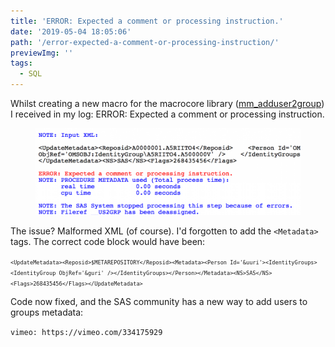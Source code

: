 ```yaml
---
title: 'ERROR: Expected a comment or processing instruction.'
date: '2019-05-04 18:05:06'
path: '/error-expected-a-comment-or-processing-instruction/'
previewImg: ''
tags:
  - SQL
---
```


<!-- wp:paragraph -->
<p>Whilst creating a new macro for the macrocore library (<a href="https://github.com/sasjs/core/blob/main/meta/mm_adduser2group.sas">mm_adduser2group</a>) I received in my log:  ERROR: Expected a comment or processing instruction.  </p>
<!-- /wp:paragraph -->

<!-- wp:image {"id":442} -->
<figure class="wp-block-image"><img src="../images/Screen-Shot-2019-05-04-at-13.00.09-1024x336.png" alt="ERROR: Expected a comment or processing instruction" class="wp-image-442"/></figure>
<!-- /wp:image -->

<!-- wp:paragraph -->
<p>The issue?  Malformed XML (of course).  I'd forgotten to add the <code>&lt;Metadata&gt;</code> tags.  The correct code block would have been:</p>
<!-- /wp:paragraph -->

<!-- wp:paragraph -->
<p><code><code><code>&lt;UpdateMetadata&gt;&lt;Reposid&gt;$METAREPOSITORY&lt;/Reposid&gt;&lt;Metadata&gt;&lt;Person Id='&amp;uuri'&gt;&lt;IdentityGroups&gt;&lt;IdentityGroup ObjRef='&amp;guri' /&gt;&lt;/IdentityGroups&gt;&lt;/Person&gt;&lt;/Metadata&gt;&lt;NS&gt;SAS&lt;/NS&gt;&lt;Flags&gt;268435456&lt;/Flags&gt;&lt;/UpdateMetadata&gt;</code></code></code></p>
<!-- /wp:paragraph -->

<!-- wp:paragraph -->
<p>Code now fixed, and the SAS community has a new way to add users to groups metadata:</p>
<!-- /wp:paragraph -->

`vimeo: https://vimeo.com/334175929`
